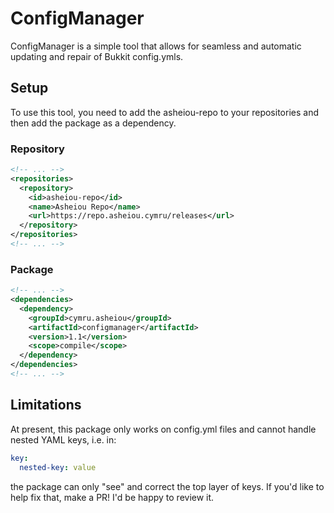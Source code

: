 # ConfigManager

ConfigManager is a simple tool that allows for seamless
and automatic updating and repair of Bukkit config.ymls.

## Setup
To use this tool, you need to add the asheiou-repo to
your repositories and then add the package as a dependency.

### Repository

```xml
<!-- ... -->
<repositories>
  <repository>
    <id>asheiou-repo</id>
    <name>Asheiou Repo</name>
    <url>https://repo.asheiou.cymru/releases</url>
  </repository>
</repositories>
<!-- ... -->
```


### Package
```xml
<!-- ... -->
<dependencies>
  <dependency>
    <groupId>cymru.asheiou</groupId>
    <artifactId>configmanager</artifactId>
    <version>1.1</version>
    <scope>compile</scope>
  </dependency>
</dependencies>
<!-- ... -->
```

## Limitations
At present, this package only works on config.yml files and cannot
handle nested YAML keys, i.e. in:
```yaml
key:
  nested-key: value
```
the package can only "see" and correct the top layer of keys. If
you'd like to help fix that, make a PR! I'd be happy to review it.
